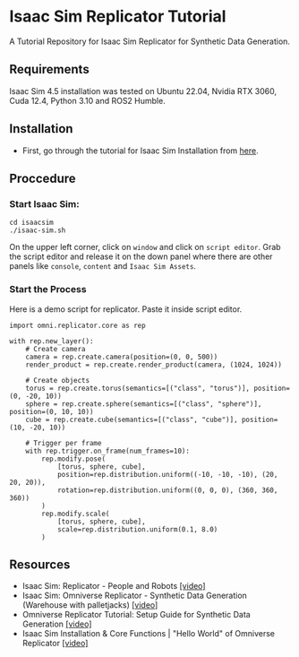 # Isaac Sim Replicator Tutorial
A Tutorial Repository for Isaac Sim Replicator for Synthetic Data Generation.

## Requirements
Isaac Sim 4.5 installation was tested on Ubuntu 22.04, Nvidia RTX 3060, Cuda 12.4, Python 3.10 and ROS2 Humble.

## Installation
- First, go through the tutorial for Isaac Sim Installation from [here](https://github.com/ArghyaChatterjee/Isaac-Sim-Tutorial).

## Proccedure
### Start Isaac Sim:
```
cd isaacsim
./isaac-sim.sh
```
On the upper left corner, click on `window` and click on `script editor`. Grab the script editor and release it on the down panel where there are other panels like `console`, `content` and `Isaac Sim Assets`. 

### Start the Process
Here is a demo script for replicator. Paste it inside script editor.
```
import omni.replicator.core as rep

with rep.new_layer():
    # Create camera
    camera = rep.create.camera(position=(0, 0, 500))
    render_product = rep.create.render_product(camera, (1024, 1024))

    # Create objects
    torus = rep.create.torus(semantics=[("class", "torus")], position=(0, -20, 10))
    sphere = rep.create.sphere(semantics=[("class", "sphere")], position=(0, 10, 10))
    cube = rep.create.cube(semantics=[("class", "cube")], position=(10, -20, 10))

    # Trigger per frame
    with rep.trigger.on_frame(num_frames=10):
        rep.modify.pose(
            [torus, sphere, cube],
            position=rep.distribution.uniform((-10, -10, -10), (20, 20, 20)),
            rotation=rep.distribution.uniform((0, 0, 0), (360, 360, 360))
        )
        rep.modify.scale(
            [torus, sphere, cube],
            scale=rep.distribution.uniform(0.1, 8.0)
        )
```

## Resources
- Isaac Sim: Replicator - People and Robots [[video]](https://www.youtube.com/watch?v=F3jxzIKAf9M)
- Isaac Sim: Omniverse Replicator - Synthetic Data Generation (Warehouse with palletjacks) [[video]](https://www.youtube.com/watch?v=hk8nQT9Q0CM)
- Omniverse Replicator Tutorial: Setup Guide for Synthetic Data Generation [[video]](https://www.youtube.com/watch?v=_a55hAAF27I)
- Isaac Sim Installation & Core Functions | "Hello World" of Omniverse Replicator [[video]](https://www.youtube.com/watch?v=_kzW6yBno6Q)

